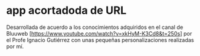 # app acortadoda de URL
Desarrollada de acuerdo a los conocimientos adquiridos en el canal de Bluuweb [https://www.youtube.com/watch?v=xkHyM-K3Cd8&t=250s] por el Profe Ignacio Gutiérrez con unas pequeñas personalizaciones realizadas por mí.